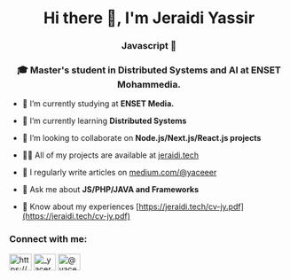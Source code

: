 <h1 align="center">Hi there 👋, I'm Jeraidi Yassir</h1>
<h3 align="center">Javascript 💛</h3>
<h3 align="center">🎓 Master's student in Distributed Systems and AI at ENSET Mohammedia.</h3>



- 🔭 I’m currently studying at **ENSET Media.**

- 🌱 I’m currently learning **Distributed Systems**

- 👯 I’m looking to collaborate on **Node.js/Next.js/React.js projects**

- 👨‍💻 All of my projects are available at [jeraidi.tech](https://jeraidi.tech)

- 📝 I regularly write articles on [medium.com/@yaceeer](medium.com/@yaceeer)

- 💬 Ask me about **JS/PHP/JAVA and Frameworks**

- 📄 Know about my experiences [https://jeraidi.tech/cv-jy.pdf](https://jeraidi.tech/cv-jy.pdf)

<h3 align="left">Connect with me:</h3>
<p align="left">
<a href="https://linkedin.com/in/https://www.linkedin.com/in/yassir-jeraidi" target="blank"><img align="center" src="https://raw.githubusercontent.com/rahuldkjain/github-profile-readme-generator/master/src/images/icons/Social/linked-in-alt.svg" alt="https://www.linkedin.com/in/yassir-jeraidi" height="30" width="40" /></a>
<a href="https://instagram.com/_yacer.exe_" target="blank"><img align="center" src="https://raw.githubusercontent.com/rahuldkjain/github-profile-readme-generator/master/src/images/icons/Social/instagram.svg" alt="_yacer.exe_" height="30" width="40" /></a>
<a href="https://medium.com/@yaceeer" target="blank"><img align="center" src="https://raw.githubusercontent.com/rahuldkjain/github-profile-readme-generator/master/src/images/icons/Social/medium.svg" alt="@yaceeer" height="30" width="40" /></a>
</p>
